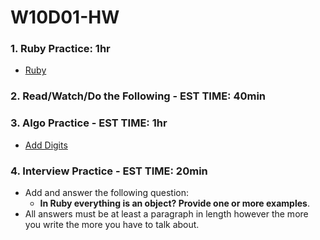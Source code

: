 # W10D01-HW

### 1. Ruby Practice: 1hr
- [Ruby](https://git.generalassemb.ly/SEIR-526/ruby-basics-hw)

### 2. Read/Watch/Do the Following - EST TIME: 40min

### 3. Algo Practice - EST TIME: 1hr
- [Add Digits](https://git.generalassemb.ly/SEIR-526/ruby-algo-add_digits)

### 4.  Interview Practice - EST TIME: 20min
- Add and answer the following question: 
   - **In Ruby everything is an object? Provide one or more examples**.
- All answers must be at least a paragraph in length however the more you write the more you have to talk about.
